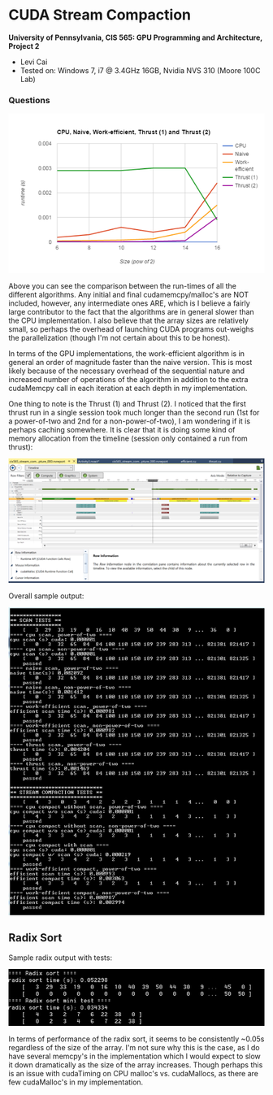 CUDA Stream Compaction
======================

**University of Pennsylvania, CIS 565: GPU Programming and Architecture, Project 2**

* Levi Cai
* Tested on: Windows 7, i7 @ 3.4GHz 16GB, Nvidia NVS 310 (Moore 100C Lab)

### Questions

![](images/comparison.PNG)

Above you can see the comparison between the run-times of all the different algorithms. Any initial and final cudamemcpy/malloc's are NOT included, however, any intermediate ones ARE, which is I believe a fairly large contributor to the fact that the algorithms are in general slower than the CPU implementation. I also believe that the array sizes are relatively small, so perhaps the overhead of launching CUDA programs out-weighs the parallelization (though I'm not certain about this to be honest).

In terms of the GPU implementations, the work-efficient algorithm is in general an order of magnitude faster than the naive version. This is most likely because of the necessary overhead of the sequential nature and increased number of operations of the algorithm in addition to the extra cudaMemcpy call in each iteration at each depth in my implementation. 

One thing to note is the Thrust (1) and Thrust (2). I noticed that the first thrust run in a single session took much longer than the second run (1st for a power-of-two and 2nd for a non-power-of-two), I am wondering if it is perhaps caching somewhere. It is clear that it is doing some kind of memory allocation from the timeline (session only contained a run from thrust):

![](images/timeline.PNG)

Overall sample output:

![](images/2_15_results.PNG)

## Radix Sort

Sample radix output with tests:

![](images/radix.PNG)

In terms of performance of the radix sort, it seems to be consistently ~0.05s regardless of the size of the array. I'm not sure why this is the case, as I do have several memcpy's in the implementation which I would expect to slow it down dramatically as the size of the array increases. Though perhaps this is an issue with cudaTiming on CPU malloc's vs. cudaMallocs, as there are few cudaMalloc's in my implementation.
